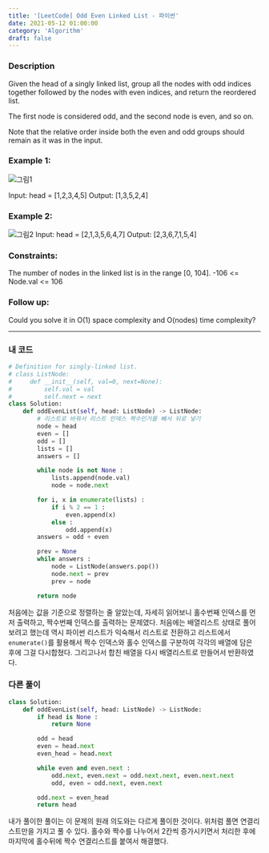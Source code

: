 ```yaml
---
title: '[LeetCode] Odd Even Linked List - 파이썬'
date: 2021-05-12 01:00:00
category: 'Algorithm'
draft: false
---
```


### Description

Given the head of a singly linked list, group all the nodes with odd indices together followed by the nodes with even indices, and return the reordered list.

The first node is considered odd, and the second node is even, and so on.

Note that the relative order inside both the even and odd groups should remain as it was in the input.

### Example 1:

![그림1](https://assets.leetcode.com/uploads/2021/03/10/oddeven-linked-list.jpg)

Input: head = [1,2,3,4,5]
Output: [1,3,5,2,4]

### Example 2:

![그림2](https://assets.leetcode.com/uploads/2021/03/10/oddeven2-linked-list.jpg)
Input: head = [2,1,3,5,6,4,7]
Output: [2,3,6,7,1,5,4]

### Constraints:

The number of nodes in the linked list is in the range [0, 104].
-106 <= Node.val <= 106

### Follow up:

Could you solve it in O(1) space complexity and O(nodes) time complexity?

---

### 내 코드

```python
# Definition for singly-linked list.
# class ListNode:
#     def __init__(self, val=0, next=None):
#         self.val = val
#         self.next = next
class Solution:
    def oddEvenList(self, head: ListNode) -> ListNode:
        # 리스트로 바꿔서 리스트 인덱스 짝수인거를 뺴서 뒤로 넣기
        node = head
        even = []
        odd = []
        lists = []
        answers = []

        while node is not None :
            lists.append(node.val)
            node = node.next

        for i, x in enumerate(lists) :
            if i % 2 == 1 :
                even.append(x)
            else :
                odd.append(x)
        answers = odd + even

        prev = None
        while answers :
            node = ListNode(answers.pop())
            node.next = prev
            prev = node

        return node
```

처음에는 값을 기준으로 정렬하는 줄 알았는데, 자세히 읽어보니 홀수번째 인덱스를 먼저 출력하고, 짝수번째 인덱스를 출력하는 문제였다. 처음에는 배열리스트 상태로 풀어보려고 했는데 역시 파이썬 리스트가 익숙해서 리스트로 전환하고 리스트에서 `enumerate()`를 활용해서 짝수 인덱스와 홀수 인덱스를 구분하여 각각의 배열에 담은 후에 그걸 다시합쳤다. 그리고나서 합친 배열을 다시 배열리스트로 만들어서 반환하였다.

### 다른 풀이

```python
class Solution:
    def oddEvenList(self, head: ListNode) -> ListNode:
        if head is None :
            return None

        odd = head
        even = head.next
        even_head = head.next

        while even and even.next :
            odd.next, even.next = odd.next.next, even.next.next
            odd, even = odd.next, even.next

        odd.next = even_head
        return head
```

내가 풀이한 풀이는 이 문제의 원래 의도와는 다르게 풀이한 것이다. 위처럼 풀면 연결리스트만을 가지고 풀 수 있다. 홀수와 짝수를 나누어서 2칸씩 증가시키면서 처리한 후에 마지막에 홀수뒤에 짝수 연결리스트를 붙여서 해결했다.
